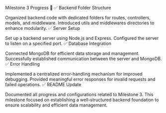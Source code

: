 Milestone 3 Progress 🚀
✅ Backend Folder Structure

Organized backend code with dedicated folders for routes, controllers, models, and middleware.
Introduced utils and middlewares directories to enhance modularity.
✅ Server Setup

Set up a backend server using Node.js and Express.
Configured the server to listen on a specified port.
✅ Database Integration

Connected MongoDB for efficient data storage and management.
Successfully established communication between the server and MongoDB.
✅ Error Handling

Implemented a centralized error-handling mechanism for improved debugging.
Provided meaningful error responses for invalid requests and failed operations.
✅ README Update

Documented all progress and configurations related to Milestone 3.
This milestone focused on establishing a well-structured backend foundation to ensure scalability and efficient data management.
